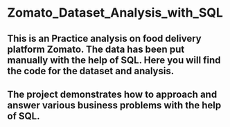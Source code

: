 # Zomato_Dataset_Analysis_with_SQL
## This is an Practice analysis on food delivery platform Zomato. The data has been put manually with the help of SQL. Here you will find the code for the dataset and analysis.
## The project demonstrates how to approach and answer various business problems with the help of SQL.
